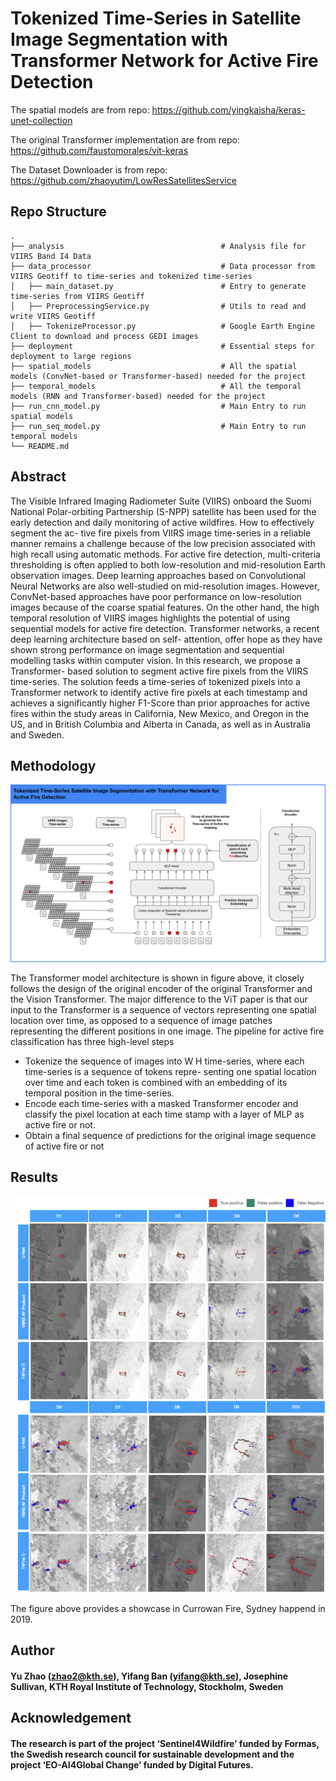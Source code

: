 # Tokenized Time-Series in Satellite Image Segmentation with Transformer Network for Active Fire Detection

The spatial models are from repo: https://github.com/yingkaisha/keras-unet-collection

The original Transformer implementation are from repo: https://github.com/faustomorales/vit-keras

The Dataset Downloader is from repo: https://github.com/zhaoyutim/LowResSatellitesService

## Repo Structure
    .
    ├── analysis                                   # Analysis file for VIIRS Band I4 Data
    ├── data_processor                             # Data processor from VIIRS Geotiff to time-series and tokenized time-series 
    │   ├── main_dataset.py                        # Entry to generate time-series from VIIRS Geotiff
    │   ├── PreprocessingService.py                # Utils to read and write VIIRS Geotiff
    │   ├── TokenizeProcessor.py                   # Google Earth Engine Client to download and process GEDI images
    ├── deployment                                 # Essential steps for deployment to large regions
    ├── spatial_models                             # All the spatial models (ConvNet-based or Transformer-based) needed for the project 
    ├── temporal_models                            # All the temporal models (RNN and Transformer-based) needed for the project
    ├── run_cnn_model.py                           # Main Entry to run spatial models
    ├── run_seq_model.py                           # Main Entry to run temporal models
    └── README.md

## Abstract

The Visible Infrared Imaging Radiometer Suite
(VIIRS) onboard the Suomi National Polar-orbiting Partnership
(S-NPP) satellite has been used for the early detection and daily
monitoring of active wildfires. How to effectively segment the ac-
tive fire pixels from VIIRS image time-series in a reliable manner
remains a challenge because of the low precision associated with
high recall using automatic methods. For active fire detection,
multi-criteria thresholding is often applied to both low-resolution
and mid-resolution Earth observation images. Deep learning
approaches based on Convolutional Neural Networks are also
well-studied on mid-resolution images. However, ConvNet-based
approaches have poor performance on low-resolution images
because of the coarse spatial features. On the other hand, the high
temporal resolution of VIIRS images highlights the potential of
using sequential models for active fire detection. Transformer
networks, a recent deep learning architecture based on self-
attention, offer hope as they have shown strong performance
on image segmentation and sequential modelling tasks within
computer vision. In this research, we propose a Transformer-
based solution to segment active fire pixels from the VIIRS
time-series. The solution feeds a time-series of tokenized pixels
into a Transformer network to identify active fire pixels at each
timestamp and achieves a significantly higher F1-Score than prior
approaches for active fires within the study areas in California,
New Mexico, and Oregon in the US, and in British Columbia
and Alberta in Canada, as well as in Australia and Sweden.

## Methodology

![Alt text](figures/method.svg?raw=true "Methodology")

The Transformer model architecture is shown in figure above,
it closely follows the design of the original encoder of the
original Transformer and the Vision Transformer.
The major difference to the ViT paper is that our input to the
Transformer is a sequence of vectors representing one spatial
location over time, as opposed to a sequence of image patches
representing the different positions in one image. The pipeline
for active fire classification has three high-level steps
* Tokenize the sequence of images into W H time-series,
where each time-series is a sequence of tokens repre-
senting one spatial location over time and each token is
combined with an embedding of its temporal position in
the time-series.
* Encode each time-series with a masked Transformer
encoder and classify the pixel location at each time stamp
with a layer of MLP as active fire or not.
* Obtain a final sequence of predictions for the original
image sequence of active fire or not

## Results
![Alt text](figures/currowan_fire.png?raw=true "Title")

The figure above provides a showcase in Currowan Fire, Sydney happend in 2019.

## Author

#### Yu Zhao (zhao2@kth.se), Yifang Ban (yifang@kth.se), Josephine Sullivan, KTH Royal Institute of Technology, Stockholm, Sweden

## Acknowledgement
#### The research is part of the project ‘Sentinel4Wildfire’ funded by Formas, the Swedish research council for sustainable development and the project ‘EO-AI4Global Change’ funded by Digital Futures.
